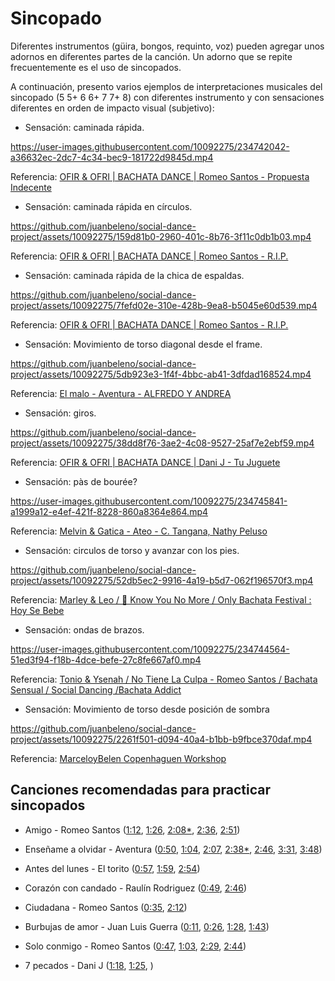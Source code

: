 # Sincopado

Diferentes instrumentos (güira, bongos, requinto, voz) pueden agregar unos adornos en diferentes partes de la canción. Un adorno que se repite frecuentemente es el uso de sincopados.

A continuación, presento varios ejemplos de interpretaciones musicales del sincopado (5 5+ 6 6+ 7 7+ 8) con diferentes instrumento y con sensaciones diferentes en orden de impacto visual (subjetivo):

- Sensación: caminada rápida.

https://user-images.githubusercontent.com/10092275/234742042-a36632ec-2dc7-4c34-bec9-181722d9845d.mp4

Referencia: [OFIR & OFRI | BACHATA DANCE | Romeo Santos - Propuesta Indecente](https://youtu.be/RCLvL4tjQf4?t=70)


- Sensación: caminada rápida en círculos.

https://github.com/juanbeleno/social-dance-project/assets/10092275/159d81b0-2960-401c-8b76-3f11c0db1b03.mp4

Referencia: [OFIR & OFRI | BACHATA DANCE | Romeo Santos - R.I.P.](https://youtu.be/cNqZMvT0ErE?t=137)


- Sensación: caminada rápida de la chica de espaldas.

https://github.com/juanbeleno/social-dance-project/assets/10092275/7fefd02e-310e-428b-9ea8-b5045e60d539.mp4

Referencia: [OFIR & OFRI | BACHATA DANCE | Romeo Santos - R.I.P.](https://youtu.be/Vw2vUu-P9jc?t=62)


- Sensación: Movimiento de torso diagonal desde el frame.

https://github.com/juanbeleno/social-dance-project/assets/10092275/5db923e3-1f4f-4bbc-ab41-3dfdad168524.mp4

Referencia: [El malo - Aventura - ALFREDO Y ANDREA](https://www.instagram.com/p/Cty2ly7tEQt/)


- Sensación: giros.

https://github.com/juanbeleno/social-dance-project/assets/10092275/38dd8f76-3ae2-4c08-9527-25af7e2ebf59.mp4

Referencia: [OFIR & OFRI | BACHATA DANCE | Dani J - Tu Juguete](https://youtu.be/zYtcDMnu-AY?t=77)


- Sensación: pàs de bourée?

https://user-images.githubusercontent.com/10092275/234745841-a1999a12-e4ef-421f-8228-860a8364e864.mp4

Referencia: [Melvin & Gatica - Ateo - C. Tangana, Nathy Peluso](https://youtu.be/H84LH59JjZk?t=198)


- Sensación: circulos de torso y avanzar con los pies.

https://github.com/juanbeleno/social-dance-project/assets/10092275/52db5ec2-9916-4a19-b5d7-062f196570f3.mp4

Referencia: [Marley & Leo / 🎵 Know You No More / Only Bachata Festival : Hoy Se Bebe](https://youtu.be/8iyZPavuqnY?t=113)


- Sensación: ondas de brazos.

https://user-images.githubusercontent.com/10092275/234744564-51ed3f94-f18b-4dce-befe-27c8fe667af0.mp4

Referencia: [Tonio & Ysenah / No Tiene La Culpa - Romeo Santos / Bachata Sensual / Social Dancing /Bachata Addict](https://youtu.be/fDuckPb3Gws?t=229)


- Sensación: Movimiento de torso desde posición de sombra

https://github.com/juanbeleno/social-dance-project/assets/10092275/2261f501-d094-40a4-b1bb-b9fbce370daf.mp4

Referencia: [MarceloyBelen Copenhaguen Workshop](https://youtu.be/xpOeKtgM7a8?t=220)

## Canciones recomendadas para practicar sincopados

- Amigo - Romeo Santos ([1:12](https://youtu.be/2p_eRTj5s5M?t=72), [1:26](https://youtu.be/2p_eRTj5s5M?t=86), [2:08*](https://youtu.be/2p_eRTj5s5M?t=128), [2:36](https://youtu.be/2p_eRTj5s5M?t=156), [2:51](https://youtu.be/2p_eRTj5s5M?t=171))

- Enseñame a olvidar - Aventura ([0:50](https://youtu.be/uPCZm2Tvjpo?t=50), [1:04](https://youtu.be/uPCZm2Tvjpo?t=64), [2:07](https://youtu.be/uPCZm2Tvjpo?t=127), [2:38*](https://youtu.be/uPCZm2Tvjpo?t=158), [2:46](https://youtu.be/uPCZm2Tvjpo?t=166), [3:31](https://youtu.be/uPCZm2Tvjpo?t=211), [3:48](https://youtu.be/uPCZm2Tvjpo?t=228))

- Antes del lunes - El torito ([0:57](https://youtu.be/dXjxxZVyAQk?t=57), [1:59](https://youtu.be/dXjxxZVyAQk?t=119), [2:54](https://youtu.be/dXjxxZVyAQk?t=174))

- Corazón con candado - Raulín Rodriguez ([0:49](https://youtu.be/TZdV0BvZW6o?t=49), [2:46](https://youtu.be/TZdV0BvZW6o?t=166))

- Ciudadana - Romeo Santos ([0:35](https://youtu.be/Plq4dTFS4Pc?t=35), [2:12](https://youtu.be/Plq4dTFS4Pc?t=132))

- Burbujas de amor - Juan Luis Guerra ([0:11](https://youtu.be/v0ckuv1xBm0?t=11), [0:26](https://youtu.be/v0ckuv1xBm0?t=26), [1:28](https://youtu.be/v0ckuv1xBm0?t=88), [1:43](https://youtu.be/v0ckuv1xBm0?si=HqI1eqYWYtMw3bfV&t=103))

- Solo conmigo - Romeo Santos ([0:47](https://youtu.be/XEUCbvCEjc8?si=aSJSDT6v6YOm6elr&t=47), [1:03](https://youtu.be/XEUCbvCEjc8?si=OpLC4qGglKMjYP_3&t=63), [2:29](https://youtu.be/XEUCbvCEjc8?si=KOBkg_n4V5XEf3kn&t=149), [2:44](https://youtu.be/XEUCbvCEjc8?si=4OV_jc6pSYHzDS03&t=164))

- 7 pecados - Dani J ([1:18](https://youtu.be/fCMaW1gQBjU?si=kxkYk7BDpeKDEm7_&t=78), [1:25](https://youtu.be/fCMaW1gQBjU?si=lb1rf37KNnsVFSPA&t=85), []())
